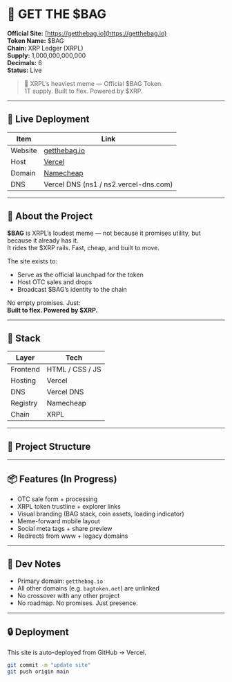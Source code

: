 # 👜 GET THE $BAG

**Official Site:** [https://getthebag.io](https://getthebag.io)  
**Token Name:** $BAG  
**Chain:** XRP Ledger (XRPL)  
**Supply:** 1,000,000,000,000  
**Decimals:** 6  
**Status:** Live

> 💼 XRPL’s heaviest meme — Official $BAG Token.  
> 1T supply. Built to flex. Powered by $XRP.

---

## 🔗 Live Deployment

| Item          | Link                              |
|---------------|-----------------------------------|
| Website       | [getthebag.io](https://getthebag.io) |
| Host          | [Vercel](https://vercel.com)      |
| Domain        | [Namecheap](https://namecheap.com) |
| DNS           | Vercel DNS (ns1 / ns2.vercel-dns.com) |

---

## 💼 About the Project

**$BAG** is XRPL’s loudest meme — not because it promises utility, but because it already has it.  
It rides the $XRP rails. Fast, cheap, and built to move.  

The site exists to:
- Serve as the official launchpad for the token  
- Host OTC sales and drops  
- Broadcast $BAG’s identity to the chain

No empty promises. Just:  
**Built to flex. Powered by $XRP.**

---

## 🧱 Stack

| Layer     | Tech           |
|-----------|----------------|
| Frontend  | HTML / CSS / JS |
| Hosting   | Vercel         |
| DNS       | Vercel DNS     |
| Registry  | Namecheap      |
| Chain     | XRPL           |

---

## 📁 Project Structure


---

## 📦 Features (In Progress)

- OTC sale form + processing  
- XRPL token trustline + explorer links  
- Visual branding (BAG stack, coin assets, loading indicator)  
- Meme-forward mobile layout  
- Social meta tags + share preview  
- Redirects from www + legacy domains

---

## 🧠 Dev Notes

- Primary domain: `getthebag.io`  
- All other domains (e.g. `bagtoken.net`) are unlinked  
- No crossover with any other project  
- No roadmap. No promises. Just presence.

---

## 🔒 Deployment

This site is auto-deployed from GitHub → Vercel.

```bash
git commit -m "update site"
git push origin main
